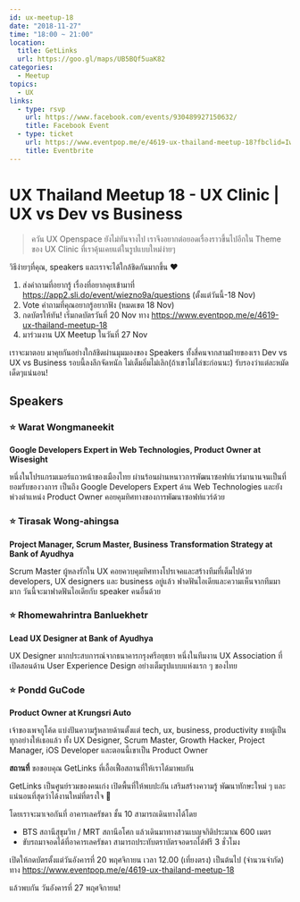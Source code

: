 ```yaml
---
id: ux-meetup-18
date: "2018-11-27"
time: "18:00 ~ 21:00"
location:
  title: GetLinks
  url: https://goo.gl/maps/UB5BQf5uaK82
categories:
  - Meetup
topics:
  - UX
links:
  - type: rsvp
    url: https://www.facebook.com/events/930489927150632/
    title: Facebook Event
  - type: ticket
    url: https://www.eventpop.me/e/4619-ux-thailand-meetup-18?fbclid=IwAR3Yi0FzVrLISo4ryTgSGxJDZHYSh28IIMFxflxrMl2kUiaFM-pI8bfUeL4
    title: Eventbrite
---
```


# UX Thailand Meetup 18 - UX Clinic | UX vs Dev vs Business

> ควัน UX Openspace ยังไม่ทันจางไป เราจึงอยากต่อยอดเรื่องราวขึ้นไปอีกใน Theme ของ UX Clinic ที่เราคุ้นเคยแต่ในรูปแบบใหม่ง่ายๆ

วิธีง่ายๆที่คุณ, speakers และเราจะได้ใกล้ชิดกันมากขึ้น ❤ 
1. ส่งคำถามที่อยากรู้ เรื่องที่อยากคุยเข้ามาที่ https://app2.sli.do/event/wiezno9a/questions (ตั้งแต่วันนี้-18 Nov)
2. Vote คำถามที่คุณอยากรู้อยากฟัง (หมดเขต 18 Nov)
3. กดบัตรให้ทัน! เริ่มกดบัตรวันที่ 20 Nov ทาง https://www.eventpop.me/e/4619-ux-thailand-meetup-18
4. มาร่วมงาน UX Meetup ในวันที่ 27 Nov

เราจะมาตอบ มาคุยกันอย่างใกล้ชิดผ่านมุมมองของ Speakers ทั้งสี่คนจากสามฝ่ายของเรา Dev vs UX vs Business รอบนี้ลงลึกจัดหนัก ไม่เต็มอิ่มไม่เลิก(ถ้าเขาไม่ไล่ซะก่อนนะ) รับรองว่าแต่ละหมัดเด็ดๆแน่นอน!

## Speakers

### ⭐️ Warat Wongmaneekit

**Google Developers Expert in Web Technologies, Product Owner at Wisesight**

หนึ่งในโปรแกรมเมอร์แถวหน้าของเมืองไทย ผ่านร้อนผ่านหนาวการพัฒนาซอฟท์แวร์มานานจนเป็นที่ยอมรับของวงการ เป็นถึง Google Developers Expert ด้าน Web Technologies และยังพ่วงตำแหน่ง Product Owner คอยคุมทิศทางของการพัฒนาซอฟท์แวร์ด้วย

### ⭐️ Tirasak Wong-ahingsa

**Project Manager, Scrum Master, Business Transformation Strategy at Bank of Ayudhya**

Scrum Master ผู้หลงรักใน UX คอยควบคุมทิศทางโปรเจคและสร้างทีมที่เต็มไปด้วย developers, UX designers และ business อยู่แล้ว ฟาดฟันไอเดียและความเห็นจากทีมมามาก วันนี้จะมาฟาดฟันไอเดียกับ speaker คนอื่นด้วย

### ⭐️ Rhomewahrintra Banluekhetr

**Lead UX Designer at Bank of Ayudhya**

UX Designer มากประสบการณ์จากธนาคารกรุงศรีอยุธยา หนึ่งในทีมงาน UX Association ที่เปิดสอนด้าน User Experience Design อย่างเต็มรูปแบบแห่งแรก ๆ ของไทย

### ⭐️ Pondd GuCode

**Product Owner at Krungsri Auto**

เจ้าของเพจกูโค้ด แบ่งปันความรู้หลายด้านตั้งแต่ tech, ux, business, productivity ชายผู้เป็นทุกอย่างให้เธอแล้ว ทั้ง UX Designer, Scrum Master, Growth Hacker, Project Manager, iOS Developer และตอนนี้เขาเป็น Product Owner


**สถานที่** ขอขอบคุณ GetLinks ที่เอื้อเฟื้อสถานที่ให้เราได้มาพบกัน

GetLinks เป็นศูนย์รวมของคนเก่ง เปิดพื้นที่ให้พบปะกัน เสริมสร้างความรู้ พัฒนาทักษะใหม่ ๆ และแน่นอนที่สุดว่าได้งานใหม่ที่ตรงใจ 🤩

โดยเราจะมาเจอกันที่ อาคารเลครัชดา ชั้น 10 สามารถเดินทางได้โดย

- BTS สถานีสุขุมวิท / MRT สถานีอโศก แล้วเดินมาทางสวนเบญจกิติประมาณ 600 เมตร
- ขับรถมาจอดได้ที่อาคารเลครัชดา สามารถประทับตราบัตรจอดรถได้ฟรี 3 ชั่วโมง

เปิดให้กดบัตรตั้งแต่วันอังคารที่ 20 พฤศจิกายน เวลา 12.00 (เที่ยงตรง) เป็นต้นไป (จำนวนจำกัด) ทาง https://www.eventpop.me/e/4619-ux-thailand-meetup-18

แล้วพบกัน วันอังคารที่ 27 พฤศจิกายน!
